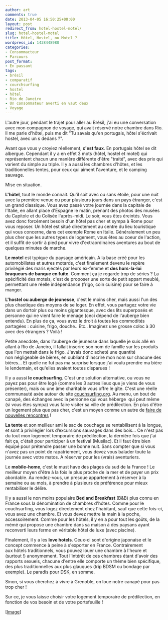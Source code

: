 ```yaml
---
author: art
comments: true
date: 2013-04-05 16:50:25+00:00
layout: post
redirect_from: hotel-hostel-motel/
slug: hotel-hostel-motel
title: Hôtel, Hostel, ou Motel ?
wordpress_id: 1438448980
categories:
- Consommacteur
- Parcours
post_format:
- En passant
tags:
- brésil
- comparatif
- courchsurfing
- hostel
- hôtel
- Rio de Janeiro
- Un consommateur averti en vaut deux
- Voyage
---
```


L'autre jour, pendant le trajet pour aller au Brésil, j'ai eu une conversation avec mon compagnon de voyage, qui avait réservé notre chambre dans Rio. Il me parle d'hôtel, puis me dit "Tu savais qu'en portugais, hôtel s'écrivait hostel, avec un s dedans ?".<!-- more -->

Avant que vous y croyiez réellement, **c'est faux**. En portugais hôtel se dit albergue. Cependant il y a en effet 3 mots (hôtel, hostel et motel) qui représentent chacun une manière différente d'être "traité", avec des prix qui varient du simple au triple. Il y a aussi les chambres d'hôtes, et les traditionnelles tentes, pour ceux qui aiment l'aventure, et le camping sauvage.

Mise en situation.

**L'hôtel**, tout le monde connait. Qu'il soit avec ou sans étoile, pour une nuit avec la première venue ou pour plusieurs jours dans un pays étranger, c'est un grand classique. Vous avez passé votre journée dans la capitale de l'Italie, en allant place d'Espagne le matin, prenant des photos des musées du Capitole et du Colisée l'après-midi. Le soir, vous êtes éreintés. Vous avez donc forcément besoin d'un hôtel pas cher et sympa à Rome pour vous reposer. Un hôtel est situé directement au centre du lieu touristique qui vous concerne, dans cet exemple Rome en Italie. Généralement un peu plus cher que les autres types de logement, vous êtes au coeur de l'action, et il suffit de sortir à pied pour vivre d'extraordinaires aventures au bout de quelques minutes de marche.

**Le motel** est typique du paysage américain. A la base créé pour les automobilistes et autres motards, c'est finalement devenu le repère privilégié des maris ejectés par leurs ex-femme et **des hors-la-loi braqueurs de banque en fuite**. Comment ça je regarde trop de séries ? La spécificité des motels, c'est de proposer une sorte de petit appart meublé, permettant une réelle indépendance (frigo, coin cuisine) pour se faire à manger.

**L'hostel ou auberge de jeunesse**, c'est le moins cher, mais aussi l'un des plus chaotique des moyens de se loger. En effet, vous partagez votre vie dans un dortoir plus ou moins gigantesque, avec des lits superposés et personne qui ne vient faire le ménage (ceci dépend de l'auberge bien entendu). En plus de ça, vous avez le droit à toutes les commodités partagées : cuisine, frigo, douche.. Etc.. Imaginez une grosse coloc à 30 avec des étrangers ? Voilà !

Petite anecdote, dans l'auberge de jeunesse dans laquelle je suis allé en allant à Rio de Janeiro, il fallait inscrire son nom de famille sur les produits que l'on mettait dans le frigo. J'avais donc acheté une quantité non négligeable de bières, en oubliant d'inscrire mon nom sur chacune des bières... Et quelle ne fut pas ma surprise lorsque j'ai voulu prendre ma bière le lendemain, et qu'elles avaient toutes disparues !

Il y a aussi **le couchsurfing**. C'est une solution alternative, ou vous ne payez pas pour être logé (comme les 3 autres lieux que je viens de vous présenter), mais ou une âme charitable vous offre le gîte. C'est une réelle communauté axée autour du site [couchsurfing.org](https://www.couchsurfing.org/). Au menu, un bout de canapé, des échanges avec la personne qui vous héberge  qui peut même (si vous êtes sympa) vous faire visiter sa ville de prédilection. En plus d'être un logement plus que pas cher, c'est un moyen comme un autre de [faire de nouvelles rencontres](https://irz.fr/site-de-rencontre) !

**La tente** et son meilleur ami le sac de couchage se rentabilisent à la longue, et sont à privilégier lors d’excursions sauvages dans des bois... Ce n'est pas du tout mon logement temporaire de prédilection, la dernière fois que j'ai fait ça, c'était pour participer à un festival (Musilac). Et il faut être bien équipé pour prétendre passer une bonne nuit. Sans compter que si vous n'avez pas un point de rapatriement, vous devez vous balader toute la journée avec votre matos. A réserver pour les (vrais) aventuriers.

Le **mobile-home**, c'est le must have des plages du sud de la France ! Le meilleur moyen d'être à la fois le plus proche de la mer et de payer un prix abordable. Au rendez-vous, un presque appartement à réserver à la semaine ou au mois, à prendre à plusieurs de préférence pour mieux rentabiliser le délire.

Il y a aussi le non moins populaire **Bed and Breakfast** (B&B) plus connu en France sous la dénomination de chambres d'hôtes. Comme pour le couchsurfing, vous logez directement chez l'habitant, sauf que cette fois-ci, vous avez une chambre. Et vous devez mettre la main à la poche, accessoirement. Comme pour les hôtels, il y en a pour tout les goûts, de la mémé qui propose une chambre dans sa maison à des paysans ayant reconverti leurs ferme en véritable hôtel de luxe (avec piscine).

Finalement, il y a les **love hotels**. Ceux-ci sont d'origine japonaise et le concept commence à peine à s'exporter en France. Contrairement aux hôtels traditionnels, vous pouvez louer une chambre à l'heure et (surtout !) anonymement. Tout l'intérêt de ces chambres étant d'avoir des rapports sexuels, chacune d'entre elle comporte un thème bien spécifique, des plus traditionnelles aux plus glauques (trip BDSM ou bondage par exemple). Le paradis pour DSK, en somme.

Sinon, si vous cherchez à vivre à Grenoble, on loue notre canapé pour pas trop cher !

Sur ce, je vous laisse choisir votre logement temporaire de prédilection, en fonction de vos besoin et de votre portefeuille !



[[Image](http://www.tuxboard.com/wallpapers-2560x1600/sky-motel-2560x1600/)]
